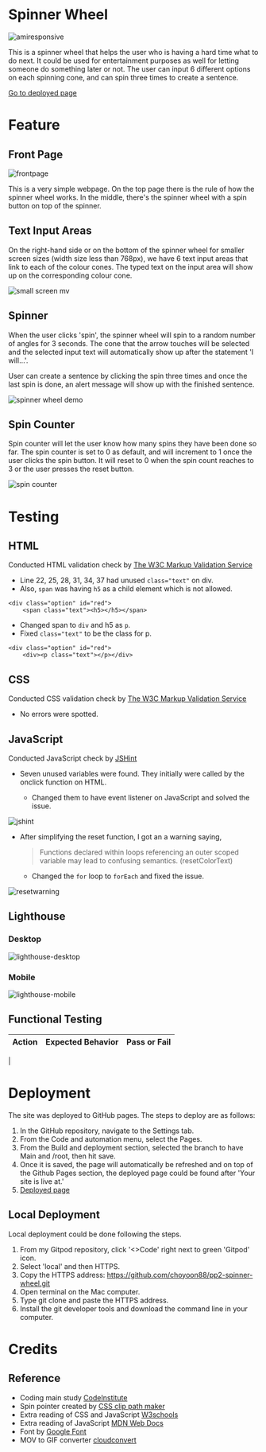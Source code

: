 # Spinner Wheel

![amiresponsive](readme-image/spinnerwheel-responsive.png)

This is a spinner wheel that helps the user who is having a hard time what to do next. It could be used for entertainment purposes as well for letting someone do something later or not. The user can input 6 different options on each spinning cone, and can spin three times to create a sentence. 

[Go to deployed page](https://choyoon88.github.io/pp2-spinner-wheel/)

# Feature


## Front Page
![frontpage](readme-image/frontpage.png)

This is a very simple webpage. On the top page there is the rule of how the spinner wheel works. In the middle, there's the spinner wheel with a spin button on top of the spinner. 


## Text Input Areas
On the right-hand side or on the bottom of the spinner wheel for smaller screen sizes (width size less than 768px), we have 6 text input areas that link to each of the colour cones. The typed text on the input area will show up on the corresponding colour cone. 

![small screen mv](readme-image/small%20screen%20movie.gif)


## Spinner

When the user clicks 'spin', the spinner wheel will spin to a random number of angles for 3 seconds. The cone that the arrow touches will be selected and the selected input text will automatically show up after the statement 'I will...'. 

User can create a sentence by clicking the spin three times and once the last spin is done, an alert message will show up with the finished sentence. 

![spinner wheel demo](readme-image/spinner-demo.gif)

## Spin Counter

Spin counter will let the user know how many spins they have been done so far. The spin counter is set to 0 as default, and will increment to 1 once the user clicks the spin button. It will reset to 0 when the spin count reaches to 3 or the user presses the reset button. 

![spin counter](readme-image/spin-counter-mv.gif)


# Testing

## HTML
Conducted HTML validation check by [The W3C Markup Validation Service](https://validator.w3.org/)
- Line 22, 25, 28, 31, 34, 37 had unused `class="text"` on div. 
- Also, `span` was having `h5` as a child element which is not allowed. 
```
<div class="option" id="red">
    <span class="text"><h5></h5></span>
```
- Changed span to `div` and h5 as `p`.
- Fixed `class="text"` to be the class for p.
```
<div class="option" id="red">
    <div><p class="text"></p></div>
```

## CSS
Conducted CSS validation check by [The W3C Markup Validation Service](https://validator.w3.org/)
- No errors were spotted. 

## JavaScript
Conducted JavaScript check by [JSHint](https://jshint.com/)

- Seven unused variables were found. They initially were called by the onclick function on HTML.

    - Changed them to have event listener on JavaScript and solved the issue. 

![jshint](readme-image/jshint-issue.png)

- After simplifying the reset function, I got an a warning saying,

    >Functions declared within loops referencing an outer scoped variable may lead to confusing semantics. (resetColorText)
    - Changed the `for` loop to `forEach` and fixed the issue.

![resetwarning](readme-image/jshint-reset-error.png)


## Lighthouse

### Desktop
![lighthouse-desktop](readme-image/lighthouse-desktop.png)


### Mobile
![lighthouse-mobile](readme-image/lighthouse-mobile.png)

## Functional Testing

| Action | Expected Behavior    | Pass or Fail    |
| :---:   | :---: | :---: |
| 

# Deployment

The site was deployed to GitHub pages. The steps to deploy are as follows:

1. In the GitHub repository, navigate to the Settings tab.
2. From the Code and automation menu, select the Pages.
3. From the Build and deployment section, selected the branch to have Main and /root, then hit save.
4. Once it is saved, the page will automatically be refreshed and on top of the Github Pages section, the deployed page could be found after 'Your site is live at.' 
5. [Deployed page](https://choyoon88.github.io/pp2-spinner-wheel/)

## Local Deployment

Local deployment could be done following the steps.

1. From my Gitpod repository, click '<>Code' right next to green 'Gitpod' icon.
2. Select 'local' and then HTTPS.
3. Copy the HTTPS address: https://github.com/choyoon88/pp2-spinner-wheel.git
4. Open terminal on the Mac computer.
5. Type git clone and paste the HTTPS address.
6. Install the git developer tools and download the command line in your computer.

# Credits

## Reference
- Coding main study [CodeInstitute](https://learn.codeinstitute.net/dashboard)
- Spin pointer created by [CSS clip path maker](https://bennettfeely.com/clippy/)
- Extra reading of CSS and JavaScript [W3schools](https://www.w3schools.com/)
- Extra reading of JavaScript [MDN Web Docs](https://developer.mozilla.org/en-US/docs/Web/JavaScript)
- Font by [Google Font](https://fonts.google.com/)
- MOV to GIF converter [cloudconvert](https://cloudconvert.com/mov-to-gif)